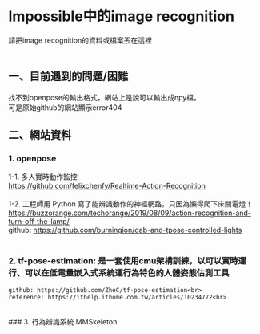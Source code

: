 # Impossible中的image recognition
請把image recognition的資料或檔案丟在這裡<br>
<br>
## 一、目前遇到的問題/困難
找不到openpose的輸出格式，網站上是說可以輸出成npy檔，<br>
可是原始github的網站顯示error404

## 二、網站資料
### 1. openpose
1-1. 多人實時動作監控<br>
	https://github.com/felixchenfy/Realtime-Action-Recognition<br>
<br>
1-2. 工程師用 Python 寫了能辨識動作的神經網路，只因為懶得爬下床關電燈！<br>
	https://buzzorange.com/techorange/2019/08/09/action-recognition-and-turn-off-the-lamp/<br>
	github: https://github.com/burningion/dab-and-tpose-controlled-lights<br>
<br>
### 2. tf-pose-estimation: 是一套使用cmu架構訓練，以可以實時運行、可以在低電量嵌入式系統運行為特色的人體姿態估測工具<br> 
	github: https://github.com/ZheC/tf-pose-estimation<br>
	reference: https://ithelp.ithome.com.tw/articles/10234772<br>
<br>
### 3. 行為辨識系統 MMSkeleton<br>
	